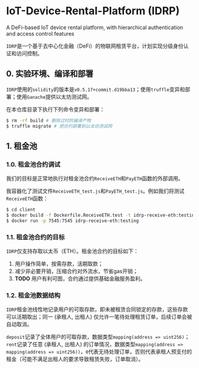# IoT-Device-Rental-Platform (IDRP)

A DeFi-based IoT device rental platform, with hierarchical authentication and access control features

`IDRP`是一个基于去中心化金融（DeFi）的物联网租赁平台，计划实现分级身份认证和访问控制。

## 0. 实验环境、编译和部署

`IDRP`使用的`solidity`的版本是`v0.5.17+commit.d19bba13`；使用`truffle`变异和部署；使用`Ganache`提供以太坊测试网。

在本仓库目录下执行下列命令变异和部署：

```bash
$ rm -rf build # 删除过时的编译产物
$ truffle migrate # 把合约部署到以太坊测试网
```

## 1. 租金池

### 1.0. 租金池合约调试

我们的目标是正常地执行对租金池合约`ReceiveETH`和`PayETH`函数的外部调用。

我容器化了测试文件`ReceiveETH_test.js`和`PayETH_test.js`。例如我们将测试`ReceiveETH`函数：

```bash
$ cd client
$ docker build -f Dockerfile.ReceiveETH.test -t idrp-receive-eth:testing .
$ docker run -p 7545:7545 idrp-receive-eth:testing
```

### 1.1. 租金池合约的目标

`IDRP`仅支持存取以太币（ETH）。租金池合约的目标如下：

1. 用户操作简单，按需存款，活期取款；
2. 减少非必要开销，压缩合约对外流水，节省gas开销；
3. **TODO** 用户有利可图，合约通过提供基础金融服务盈利。

### 1.2. 租金池数据结构

`IDRP`租金池线性地记录用户的可取存款，即未被租赁合同锁定的存款，这些存款可以活期取出；同一 (承租人, 出租人) 仅允许一笔待处理租赁订单，后续订单会被自动取消。

`deposit`记录了全体用户的可取存款，数据类型`mapping(address => uint256)`；`rent`记录了任意 (承租人, 出租人) 的订单情况，数据类型`mapping(address => mapping(address => uint256))`，`0`代表无待处理订单，否则代表承租人预支付的租金（可能不满足出租人的要求导致租赁失败，订单取消）。

##